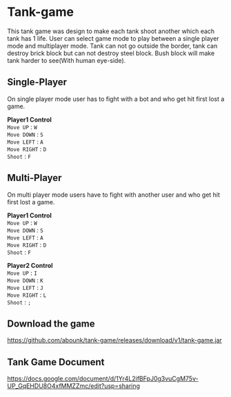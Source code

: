 # Tank-game
This tank game was design to make each tank shoot another which each tank has 1 life. User can select game mode to play between a single player mode and multiplayer mode. Tank can not go outside the border, tank can destroy brick block but can not destroy steel block. Bush block will make tank harder to see(With human eye-side).
## Single-Player
On single player mode user has to fight with a bot and who get hit first lost a game.      
       
**Player1 Control**     
`Move UP` :  `W`    
`Move DOWN` :  `S`     
`Move LEFT` :  `A`     
`Move RIGHT` :  `D`     
`Shoot` :  `F`

## Multi-Player

On multi player mode users have to fight with another user and who get hit first lost a game.      
       
 **Player1 Control**     
`Move UP` :  `W`    
`Move DOWN` :  `S`     
`Move LEFT` :  `A`     
`Move RIGHT` :  `D`     
`Shoot` :  `F`

       
**Player2 Control**     
`Move UP` :  `I`    
`Move DOWN` :  `K`     
`Move LEFT` :  `J`     
`Move RIGHT` :  `L`     
`Shoot` :  `;`

## Download the game
https://github.com/abounk/tank-game/releases/download/v1/tank-game.jar

## Tank Game Document
https://docs.google.com/document/d/1Yr4L2ifBFpJ0g3vuCgM75v-UP_GqEHDU8O4xfMMZZmc/edit?usp=sharing
